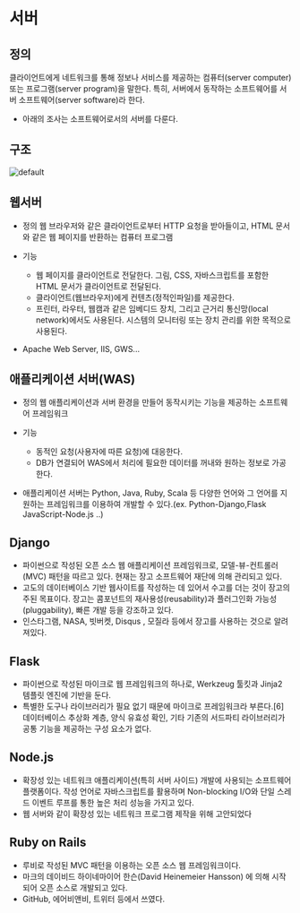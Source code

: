 # 서버

## 정의
클라이언트에게 네트워크를 통해 정보나 서비스를 제공하는 컴퓨터(server computer) 또는 프로그램(server program)을 말한다. 특히, 서버에서 동작하는 소프트웨어를 서버 소프트웨어(server software)라 한다.

*  아래의 조사는 소프트웨어로서의 서버를 다룬다.

## 구조
![default](https://user-images.githubusercontent.com/43788948/49422640-009bb080-f7d8-11e8-98e1-942399fb696d.jpg)

## 웹서버
 
 * 정의
 웹 브라우저와 같은 클라이언트로부터 HTTP 요청을 받아들이고, HTML 문서와 같은 웹 페이지를 반환하는 컴퓨터 프로그램

 * 기능
 	* 웹 페이지를 클라이언트로 전달한다. 그림, CSS, 자바스크립트를 포함한 HTML 문서가 클라이언트로 전달된다.
 	* 클라이언트(웹브라우저)에게 컨텐츠(정적인파일)를 제공한다.
 	* 프린터, 라우터, 웹캠과 같은 임베디드 장치, 그리고 근거리 통신망(local network)에서도 사용된다. 시스템의 모니터링 또는 장치 관리를 위한 목적으로 사용된다.

* Apache Web Server, IIS, GWS...

## 애플리케이션 서버(WAS)

* 정의
 웹 애플리케이션과 서버 환경을 만들어 동작시키는 기능을 제공하는 소프트웨어 프레임워크

* 기능
	* 동적인 요청(사용자에 따른 요청)에 대응한다.
	* DB가 연결되어 WAS에서 처리에 필요한 데이터를 꺼내와 원하는 정보로 가공한다.

* 애플리케이션 서버는 Python, Java, Ruby, Scala 등 다양한 언어와 그 언어를 지원하는 프레임워크를 이용하여 개발할 수 있다.(ex. Python-Django,Flask  JavaScript-Node.js ..)


## Django
* 파이썬으로 작성된 오픈 소스 웹 애플리케이션 프레임워크로, 모델-뷰-컨트롤러(MVC) 패턴을 따르고 있다. 현재는 장고 소프트웨어 재단에 의해 관리되고 있다.
* 고도의 데이터베이스 기반 웹사이트를 작성하는 데 있어서 수고를 더는 것이 장고의 주된 목표이다. 장고는 콤포넌트의 재사용성(reusability)과 플러그인화 가능성(pluggability), 빠른 개발 등을 강조하고 있다.
* 인스타그램, NASA, 빗버켓, Disqus , 모질라 등에서 장고를 사용하는 것으로 알려져있다.

## Flask
* 파이썬으로 작성된 마이크로 웹 프레임워크의 하나로, Werkzeug 툴킷과 Jinja2 템플릿 엔진에 기반을 둔다.
* 특별한 도구나 라이브러리가 필요 없기 때문에 마이크로 프레임워크라 부른다.[6] 데이터베이스 추상화 계층, 양식 유효성 확인, 기타 기존의 서드파티 라이브러리가 공통 기능을 제공하는 구성 요소가 없다.

## Node.js
* 확장성 있는 네트워크 애플리케이션(특히 서버 사이드) 개발에 사용되는 소프트웨어 플랫폼이다. 작성 언어로 자바스크립트를 활용하며 Non-blocking I/O와 단일 스레드 이벤트 루프를 통한 높은 처리 성능을 가지고 있다.
* 웹 서버와 같이 확장성 있는 네트워크 프로그램 제작을 위해 고안되었다

## Ruby on Rails
* 루비로 작성된 MVC 패턴을 이용하는 오픈 소스 웹 프레임워크이다.
* 마크의 데이비드 하이네마이어 한슨(David Heinemeier Hansson) 에 의해 시작되어 오픈 소스로 개발되고 있다.
* GitHub, 에어비앤비, 트위터 등에서 쓰였다.
